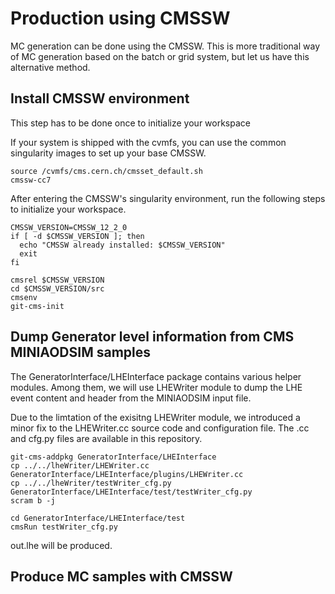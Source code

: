 # Production using CMSSW
MC generation can be done using the CMSSW.
This is more traditional way of MC generation based on the batch or grid system,
but let us have this alternative method.

## Install CMSSW environment
This step has to be done once to initialize your workspace

If your system is shipped with the cvmfs, you can use the common singularity images
to set up your base CMSSW.
```
source /cvmfs/cms.cern.ch/cmsset_default.sh 
cmssw-cc7
```

After entering the CMSSW's singularity environment, run the following steps
to initialize your workspace.

```
CMSSW_VERSION=CMSSW_12_2_0
if [ -d $CMSSW_VERSION ]; then
  echo "CMSSW already installed: $CMSSW_VERSION"
  exit
fi

cmsrel $CMSSW_VERSION
cd $CMSSW_VERSION/src
cmsenv
git-cms-init
```

## Dump Generator level information from CMS MINIAODSIM samples
The GeneratorInterface/LHEInterface package contains various helper modules.
Among them, we will use LHEWriter module to dump the LHE event content
and header from the MINIAODSIM input file.

Due to the limtation of the exisitng LHEWriter module, we introduced
a minor fix to the LHEWriter.cc source code and configuration file.
The .cc and cfg.py files are available in this repository.
```
git-cms-addpkg GeneratorInterface/LHEInterface
cp ../../lheWriter/LHEWriter.cc GeneratorInterface/LHEInterface/plugins/LHEWriter.cc
cp ../../lheWriter/testWriter_cfg.py GeneratorInterface/LHEInterface/test/testWriter_cfg.py
scram b -j

cd GeneratorInterface/LHEInterface/test
cmsRun testWriter_cfg.py
```

out.lhe will be produced.

## Produce MC samples with CMSSW

